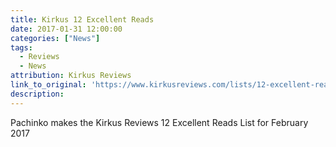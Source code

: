 ```yaml
---
title: Kirkus 12 Excellent Reads
date: 2017-01-31 12:00:00
categories: ["News"]
tags:
  - Reviews
  - News
attribution: Kirkus Reviews
link_to_original: 'https://www.kirkusreviews.com/lists/12-excellent-reads-february/pachinko/'
description:
---
```



Pachinko makes the Kirkus Reviews 12 Excellent Reads List for February 2017